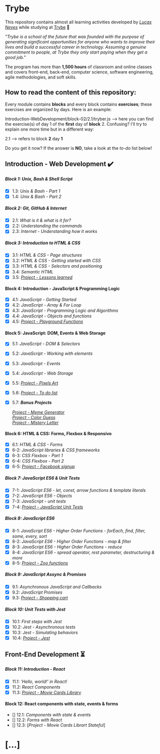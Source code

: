 # Trybe

This repository contains almost all learning activities developed by *[Lucas Neves](https://www.linkedin.com/in/l-neves/)* while studying at [Trybe](https://www.betrybe.com/) :rocket:

*"Trybe is a school of the future that was founded with the purpose of generating significant opportunities for anyone who wants to improve their lives and build a successful career in technology. Assuming a genuine commitment to people, at Trybe they only start paying when they get a good job."*

The program has more than **1,500 hours** of classroom and online classes and covers front-end, back-end, computer science, software engineering, agile methodologies, and soft skills.

## How to read the content of this repository: 
Every module contains **blocks** and every block contains **exercises**; these exercises are organized by days. Here is an example:

Introduction-WebDevelopment/block-02/2.1/tryber.js --> here you can find the exercise(s) of day 1 of the **first** day of **block** 2. Confusing? I'll try to explain one more time but in a different way:

2.1 --> refers to block **2** day **1**

Do you get it now? If the answer is **NO**, take a look at the *to-do* list below!

## Introduction - Web Development :heavy_check_mark:
##### Block 1: Unix, Bash & Shell Script
- [x] 1.3: *Unix & Bash - Part 1*
- [x] 1.4: *Unix & Bash - Part 2*
##### Block 2: Git, GitHub & Internet 
- [x] 2.1: *What is it & what is it for?*
- [x] 2.2: *Understanding the commands*
- [x] 2.3: *Internet - Understanding how it works*
##### Block 3: Introduction to HTML & CSS
- [x] 3.1: *HTML & CSS - Page structures*
- [x] 3.2: *HTML & CSS - Getting started with CSS*
- [x] 3.3: *HTML & CSS - Selectors and positioning*
- [x] 3.4: *Semantic HTML*
- [x] 3.5: [*Project - Lessons learned*](https://github.com/tryber/sd-09-project-lessons-learned/pull/69)
#### Block 4: Introduction - JavaScript & Programming Logic
- [x] 4.1: *JavaScript - Getting Started*
- [x] 4.2: *JavaScript - Array & For Loop*
- [x] 4.3: *JavaScript - Programming Logic and Algorithms*
- [x] 4.4: *JavaScript - Objects and functions*
- [x] 4.5: [*Project - Playground Functions*](https://github.com/tryber/sd-09-project-playground-functions/pull/26)
#### Block 5: JavaScript: DOM, Events & Web Storage
- [x] 5.1: *JavaScript - DOM & Selectors*
- [x] 5.2: *JavaScript - Working with elements*
- [x] 5.3: *JavaScript - Events*
- [x] 5.4: *JavaScript - Web Storage*
- [x] 5.5: [*Project - Pixels Art*](https://github.com/tryber/sd-09-project-pixels-art/pull/27)
- [x] 5.6: [*Project - To do list*](https://github.com/tryber/sd-09-project-todo-list/pull/17)
- [x] 5.7: ***Bonus Projects***

   [*Project - Meme Generator*](https://github.com/tryber/sd-09-project-meme-generator/pull/22)  
   [*Project - Color Guess*](https://github.com/tryber/sd-09-project-color-guess/pull/9)  
   [*Project - Mistery Letter*](https://github.com/tryber/sd-09-project-mistery-letter/pull/7)  

#### Block 6: HTML & CSS: Forms, Flexbox & Responsivo
- [x] 6.1: *HTML & CSS - Forms*
- [x] 6-2: *JavaScript libraries & CSS frameworks*
- [x] 6-3: *CSS Flexbox - Part 1*
- [x] 6-4: *CSS Flexbox - Part 2*
- [x] 6-5: [*Project - Facebook signup*](https://github.com/tryber/sd-09-project-facebook-signup/pull/24)
##### Block 7: JavaScript ES6 & Unit Tests
- [x] 7-1: *JavaScript ES6 - let, const, arrow functions & template literals*
- [x] 7-2: *JavaScript ES6 - Objects*
- [x] 7-3: *JavaScript - unit tests*
- [x] 7-4: [*Project - JavaScript Unit Tests*](https://github.com/tryber/sd-09-project-js-unit-tests/pull/70)
##### Block 8: JavaScript ES6
- [x] 8-1: *JavaScript ES6 - Higher Order Functions - forEach, find, filter, some, every, sort*
- [x] 8-2: *JavaScript ES6 - Higher Order Functions - map & filter*
- [x] 8-3: *JavaScript ES6 - Higher Order Functions - reduce*
- [x] 8-4: *JavaScript ES6 - spread operator, rest parameter, destructuring & more*
- [x] 8-5: [*Project - Zoo functions*](https://github.com/tryber/sd-09-project-zoo-functions/pull/17)
##### Block 9: JavaScript Assync & Promises
- [x] 9.1: *Asynchronous JavaScript and Callbacks*
- [x] 9.2: *JavaScript Promises*
- [x] 9.3: [*Project - Shopping cart*](https://github.com/tryber/sd-09-project-shopping-cart/pull/88)
##### Block 10: Unit Tests with Jest
- [x] 10.1: *First steps with Jest*
- [x] 10.2: *Jest - Asynchronous tests* 
- [x] 10.3: *Jest - Simulating behaviors*
- [x] 10.4: [*Project - Jest*](https://github.com/tryber/sd-09-project-jest/pull/74)
## Front-End Development :hourglass_flowing_sand:
##### Block 11: Introduction - React
- [x] 11.1: *'Hello, world!' in React!*
- [x] 11.2: *React Components*
- [x] 11.3: [*Project - Movie Cards Library*](*https://github.com/tryber/sd-09-project-movie-cards-library/pull/69*)
#### Block 12: React components with state, events & forms
- [] 12.1: *Components with state & events*
- [] 12.2: *Forms with React*
- [] 12.3: [*Project - Movie Cards Librart Stateful*]


# [...]
